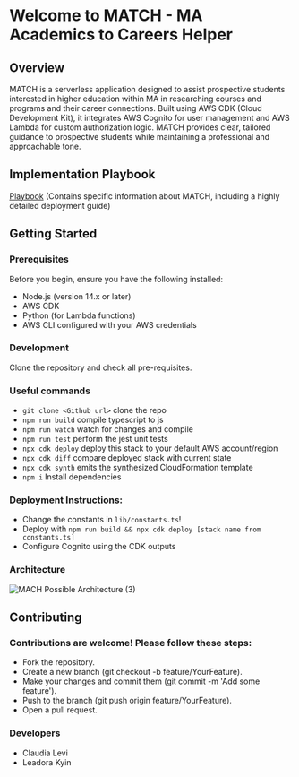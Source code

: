 # Welcome to MATCH - MA Academics to Careers Helper
## Overview
MATCH is a serverless application designed to assist prospective students interested in higher education within MA in researching courses and programs and their career connections. Built using AWS CDK (Cloud Development Kit), it integrates AWS Cognito for user management and AWS Lambda for custom authorization logic. MATCH provides clear, tailored guidance to prospective students while maintaining a professional and approachable tone.

## Implementation Playbook
[Playbook](https://docs.google.com/document/d/1DJ0JsV67MwtGW9PUmDlKTRCCA_M1QLMT/edit?usp=sharing&ouid=100185107034702960454&rtpof=true&sd=true)  (Contains specific information about MATCH, including a highly detailed deployment guide) 

## Getting Started
### Prerequisites
Before you begin, ensure you have the following installed:

* Node.js (version 14.x or later)
* AWS CDK
* Python (for Lambda functions)
* AWS CLI configured with your AWS credentials

### Development
Clone the repository and check all pre-requisites.

### Useful commands
* `git clone <Github url>` clone the repo
* `npm run build` compile typescript to js
* `npm run watch` watch for changes and compile
* `npm run test` perform the jest unit tests
* `npx cdk deploy` deploy this stack to your default AWS account/region
* `npx cdk diff` compare deployed stack with current state
* `npx cdk synth` emits the synthesized CloudFormation template
* `npm i` Install dependencies
### Deployment Instructions:
* Change the constants in `lib/constants.ts`!
* Deploy with `npm run build && npx cdk deploy [stack name from constants.ts]`
* Configure Cognito using the CDK outputs
### Architecture
![MACH Possible Architecture (3)](https://github.com/user-attachments/assets/2aaf1955-42f1-4b2d-ac4b-ee3bc70578a2)


## Contributing
### Contributions are welcome! Please follow these steps:

* Fork the repository.
* Create a new branch (git checkout -b feature/YourFeature).
* Make your changes and commit them (git commit -m 'Add some feature').
* Push to the branch (git push origin feature/YourFeature).
* Open a pull request.
### Developers
* Claudia Levi
* Leadora Kyin
